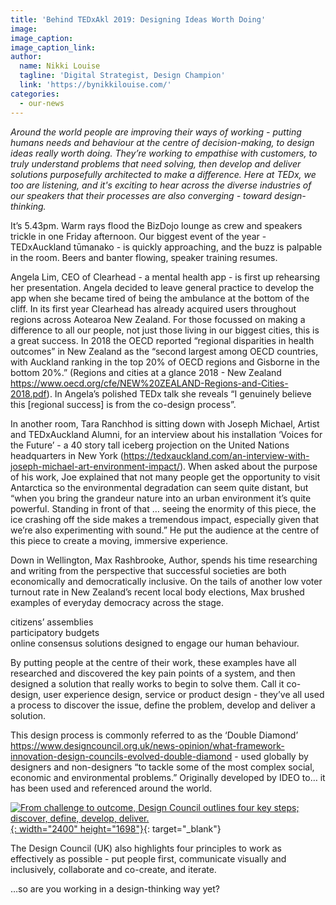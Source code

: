 ```yaml
---
title: 'Behind TEDxAkl 2019: Designing Ideas Worth Doing'
image:
image_caption:
image_caption_link:
author:
  name: Nikki Louise
  tagline: 'Digital Strategist, Design Champion'
  link: 'https://bynikkilouise.com/'
categories:
  - our-news
---
```


*Around the world people are improving their ways of working - putting humans needs and behaviour at the centre of decision-making, to design ideas really worth doing. They’re working to empathise with customers, to truly understand problems that need solving, then develop and deliver solutions purposefully architected to make a difference. Here at TEDx, we too are listening, and it's exciting to hear across the diverse industries of our speakers that their processes are also converging - toward design-thinking.&nbsp;*

It’s 5.43pm. Warm rays flood the BizDojo lounge as crew and speakers trickle in one Friday afternoon. Our biggest event of the year - TEDxAuckland tūmanako - is quickly approaching, and the buzz is palpable in the room. Beers and banter flowing, speaker training resumes.&nbsp;

Angela Lim, CEO of Clearhead - a mental health app - is first up rehearsing her presentation. Angela decided to leave general practice to develop the app when she became tired of being the ambulance at the bottom of the cliff. In its first year Clearhead has already acquired users throughout regions across Aotearoa New Zealand. For those focussed on making a difference to all our people, not just those living in our biggest cities, this is a great success. In 2018 the OECD reported “regional disparities in health outcomes” in New Zealand as the “second largest among OECD countries, with Auckland ranking in the top 20% of OECD regions and Gisborne in the bottom 20%.” (Regions and cities at a glance 2018 - New Zealand https://www.oecd.org/cfe/NEW%20ZEALAND-Regions-and-Cities-2018.pdf). In Angela’s polished TEDx talk she reveals “I genuinely believe this \[regional success\] is from the co-design process”.&nbsp;

In another room, Tara Ranchhod is sitting down with Joseph Michael, Artist and TEDxAuckland Alumni, for an interview about his installation ‘Voices for the Future’ - a 40 story tall iceberg projection on the United Nations headquarters in New York (https://tedxauckland.com/an-interview-with-joseph-michael-art-environment-impact/). When asked about the purpose of his work, Joe explained that not many people get the opportunity to visit Antarctica so the environmental degradation can seem quite distant, but “when you bring the grandeur nature into an urban environment it’s quite powerful. Standing in front of that … seeing the enormity of this piece, the ice crashing off the side makes a tremendous impact, especially given that we’re also experimenting with sound.” He put the audience at the centre of this piece to create a moving, immersive experience.&nbsp;

Down in Wellington, Max Rashbrooke, Author, spends his time researching and writing from the perspective that successful societies are both economically and democratically inclusive. On the tails of another low voter turnout rate in New Zealand’s recent local body elections, Max brushed examples of everyday democracy across the stage.&nbsp;

citizens’ assemblies<br>participatory budgets<br>online consensus solutions designed to engage our human behaviour.&nbsp;

By putting people at the centre of their work, these examples have all researched and discovered the key pain points of a system, and then designed a solution that really works to begin to solve them. Call it co-design, user experience design, service or product design - they’ve all used a process to discover the issue, define the problem, develop and deliver a solution.&nbsp;

This design process is commonly referred to as the ‘Double Diamond’ https://www.designcouncil.org.uk/news-opinion/what-framework-innovation-design-councils-evolved-double-diamond - used globally by designers and non-designers “to tackle some of the most complex social, economic and environmental problems.” Originally developed by IDEO to… it has been used and referenced around the world.&nbsp;

[![From challenge to outcome, Design Council outlines four key steps; discover, define, develop, deliver.](/uploads/double-diamond-model-design-council-2019.jpg "Double Diamond Model 2019"){: width="2400" height="1698"}](https://www.designcouncil.org.uk/news-opinion/what-framework-innovation-design-councils-evolved-double-diamond){: target="_blank"}

The Design Council (UK) also highlights four principles to work as effectively as possible - put people first, communicate visually and inclusively, collaborate and co-create, and iterate.&nbsp;

…so are you working in a design-thinking way yet?